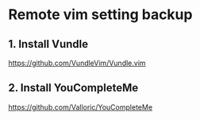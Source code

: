 # Remote vim setting backup

## 1. Install Vundle

https://github.com/VundleVim/Vundle.vim


## 2. Install YouCompleteMe

https://github.com/Valloric/YouCompleteMe
